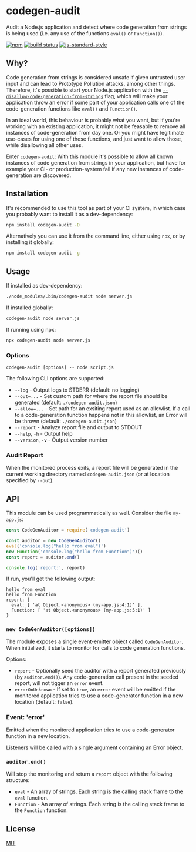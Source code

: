 # codegen-audit

Audit a Node.js application and detect where code generation from strings is being used (i.e. any use of the functions `eval()` or `Function()`).

[![npm](https://img.shields.io/npm/v/codegen-audit.svg)](https://www.npmjs.com/package/codegen-audit)
[![build status](https://github.com/watson/codegen-audit/workflows/CI/badge.svg?branch=master)](https://github.com/watson/codegen-audit/actions?query=workflow%3ACI+branch%3Amaster)
[![js-standard-style](https://img.shields.io/badge/code%20style-standard-brightgreen.svg?style=flat)](https://github.com/feross/standard)

## Why?

Code generation from strings is considered unsafe if given untrusted user input and can lead to Prototype Pollution attacks, among other things.
Therefore,
it's possible to start your Node.js application with the [`--disallow-code-generation-from-strings`](https://nodejs.org/api/cli.html#cli_disallow_code_generation_from_strings) flag,
which will make your application throw an error if some part of your application calls one of the code-generation functions like `eval()` and `Function()`.

In an ideal world,
this behaviour is probably what you want,
but if you're working with an existing application,
it might not be feasable to remove all instances of code-generation from day one.
Or you might have legitimate use-cases for using one of these functions,
and just want to allow those,
while disallowing all other uses.

Enter `codegen-audit`:
With this module it's possible to allow all known instances of code generation from strings in your application,
but have for example your CI- or production-system fail if any new instances of code-generation are discovered.

## Installation

It's recommended to use this tool as part of your CI system,
in which case you probably want to install it as a dev-dependency:

```sh
npm install codegen-audit -D
```

Alternatively you can use it from the command line,
either using `npx`,
or by installing it globally:

```sh
npm install codegen-audit -g
```

## Usage

If installed as dev-dependency:

```sh
./node_modules/.bin/codegen-audit node server.js
```

If installed globally:

```sh
codegen-audit node server.js
```

If running using npx:

```sh
npx codegen-audit node server.js
```

### Options

```
codegen-audit [options] -- node script.js
```

The following CLI options are supported:

- `--log` - Output logs to STDERR (default: no logging)
- `--out=...` - Set custom path for where the report file should be generated (default: `./codegen-audit.json`)
- `--allow=...` - Set path for an exsiting report used as an allowlist. If a call to a code-generation function happens not in this allowlist, an Error will be thrown (default: `./codegen-audit.json`)
- `--report` - Analyze report file and output to STDOUT
- `--help`, `-h` - Output help
- `--version`, `-v` - Output version number

### Audit Report

When the monitored process exits, a report file will be generated in the current working directory named `codegen-audit.json` (or at location specified by `--out`).

## API

This module can be used programmatically as well.
Consider the file `my-app.js`:

```js
const CodeGenAuditor = require('codegen-audit')

const auditor = new CodeGenAuditor()
eval('console.log("hello from eval")')
new Function('console.log("hello from Function")')()
const report = auditor.end()

console.log('report:', report)
```

If run,
you'll get the following output:

```
hello from eval
hello from Function
report: {
  eval: [ 'at Object.<anonymous> (my-app.js:4:1)' ],
  Function: [ 'at Object.<anonymous> (my-app.js:5:1)' ]
}
```

### `new CodeGenAuditor([options])`

The module exposes a single event-emitter object called `CodeGenAuditor`.
When initialized,
it starts to monitor for calls to code generation functions.

Options:

- `report` - Optionally seed the auditor with a report generated previously (by `auditor.end()`).
  Any code-generation call present in the seeded report, will not tigger an `error` event.
- `errorOnUnknown` - If set to `true`,
  an `error` event will be emitted if the monitored application tries to use a code-generator function in a new location
  (default: `false`).

### Event: 'error'

Emitted when the monitored application tries to use a code-generator function in a new location.

Listeners will be called with a single argument containing an Error object.

### `auditor.end()`

Will stop the monitoring and return a `report` object with the following structure:

- `eval` - An array of strings. Each string is the calling stack frame to the `eval` function.
- `Function` - An array of strings. Each string is the calling stack frame to the `Function` function.

## License

[MIT](LICENSE)
